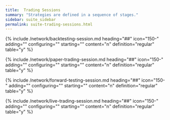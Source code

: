```yaml
---
title:  Trading Sessions
summary: "Strategies are defined in a sequence of stages."
sidebar: suite_sidebar
permalink: suite-trading-sessions.html
---
```


{% include /network/backtesting-session.md heading="##" icon="150-" adding="" configuring="" starting="" content="n" definition="regular" table="y" %}

{% include /network/paper-trading-session.md heading="##" icon="150-" adding="" configuring="" starting="" content="n" definition="regular" table="y" %}

{% include /network/forward-testing-session.md heading="##" icon="150-" adding="" configuring="" starting="" content="n" definition="regular" table="y" %}

{% include /network/live-trading-session.md heading="##" icon="150-" adding="" configuring="" starting="" content="n" definition="regular" table="y" %}